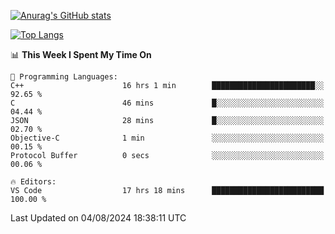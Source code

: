 [![Anurag's GitHub stats](https://github-readme-stats.vercel.app/api?username=wugouzi&count_private=true)](https://github.com/anuraghazra/github-readme-stats)

[![Top Langs](https://github-readme-stats.vercel.app/api/top-langs/?username=wugouzi&layout=compact&count_private=true&hide=html)](https://github.com/anuraghazra/github-readme-stats)

<!--START_SECTION:waka-->
📊 **This Week I Spent My Time On** 

```text
💬 Programming Languages: 
C++                      16 hrs 1 min        ███████████████████████░░   92.65 % 
C                        46 mins             █░░░░░░░░░░░░░░░░░░░░░░░░   04.44 % 
JSON                     28 mins             █░░░░░░░░░░░░░░░░░░░░░░░░   02.70 % 
Objective-C              1 min               ░░░░░░░░░░░░░░░░░░░░░░░░░   00.15 % 
Protocol Buffer          0 secs              ░░░░░░░░░░░░░░░░░░░░░░░░░   00.06 % 

🔥 Editors: 
VS Code                  17 hrs 18 mins      █████████████████████████   100.00 % 
```


 Last Updated on 04/08/2024 18:38:11 UTC
<!--END_SECTION:waka-->

<!--
**wugouzi/wugouzi** is a ✨ _special_ ✨ repository because its `README.md` (this file) appears on your GitHub profile.

Here are some ideas to get you started:

- 🔭 I’m currently working on ...
- 🌱 I’m currently learning ...
- 👯 I’m looking to collaborate on ...
- 🤔 I’m looking for help with ...
- 💬 Ask me about ...
- 📫 How to reach me: ...
- 😄 Pronouns: ...
- ⚡ Fun fact: ...
-->

